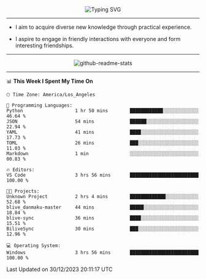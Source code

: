 <p align="center">
  <img src="https://readme-typing-svg.demolab.com?font=Fira+Code&weight=500&size=32&duration=2500&pause=1600&center=true&vCenter=true&random=false&width=1024&height=64&lines=Hi+there+%F0%9F%91%8B;I'm+delighted+you+could+make+it+here+%F0%9F%8E%89;I'm+Harry%2C+a+college+student+still+finding+my+way" alt="Typing SVG" />
</p>


---


- I aim to acquire diverse new knowledge through practical experience.

- I aspire to engage in friendly interactions with everyone and form interesting friendships.


---


<p align="center">
  <img src="https://github-readme-stats.vercel.app/api?username=Harry-Jing&show_icons=true" alt="github-readme-stats"/>
</p>


---

<!--START_SECTION:waka-->
📊 **This Week I Spent My Time On** 

```text
🕑︎ Time Zone: America/Los_Angeles

💬 Programming Languages: 
Python                   1 hr 50 mins        ████████████░░░░░░░░░░░░░   46.64 % 
JSON                     54 mins             ██████░░░░░░░░░░░░░░░░░░░   22.94 % 
YAML                     41 mins             ████░░░░░░░░░░░░░░░░░░░░░   17.73 % 
TOML                     26 mins             ███░░░░░░░░░░░░░░░░░░░░░░   11.03 % 
Markdown                 1 min               ░░░░░░░░░░░░░░░░░░░░░░░░░   00.83 % 

🔥 Editors: 
VS Code                  3 hrs 56 mins       █████████████████████████   100.00 % 

🐱‍💻 Projects: 
Unknown Project          2 hrs 4 mins        █████████████░░░░░░░░░░░░   52.68 % 
blive_danmaku-master     44 mins             █████░░░░░░░░░░░░░░░░░░░░   18.84 % 
blive-sync               36 mins             ████░░░░░░░░░░░░░░░░░░░░░   15.51 % 
BiliveSync               30 mins             ███░░░░░░░░░░░░░░░░░░░░░░   12.96 % 

💻 Operating System: 
Windows                  3 hrs 56 mins       █████████████████████████   100.00 % 
```


 Last Updated on 30/12/2023 20:11:17 UTC
<!--END_SECTION:waka-->
